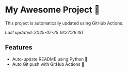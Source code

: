 # My Awesome Project 🚀

This project is automatically updated using GitHub Actions.

_Last updated: 2025-07-25 16:27:28 IST_

## Features
- Auto-update README using Python 🐍
- Auto Git push with GitHub Actions 🤖
